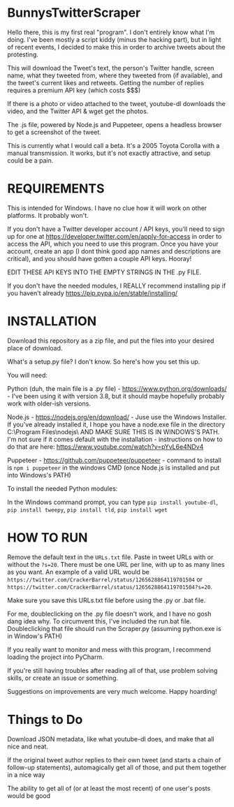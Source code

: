 # BunnysTwitterScraper

Hello there, this is my first real "program". I don't entirely know what I'm doing. I've been mostly a script kiddy (minus the hacking part), but in light of recent events, I decided to make this in order to archive tweets about the protesting.


This will download the Tweet's text, the person's Twitter handle, screen name, what they tweeted from, where they tweeted from (if available), and the tweet's current likes and retweets. Getting the number of replies requires a premium API key (which costs $$$)

If there is a photo or video attached to the tweet, youtube-dl downloads the video, and the Twitter API & wget get the photos.

The .js file, powered by Node.js and Puppeteer, opens a headless browser to get a screenshot of the tweet.

This is currently what I would call a beta. It's a 2005 Toyota Corolla with a manual transmission.
It works, but it's not exactly attractive, and setup could be a pain.


# REQUIREMENTS
This is intended for Windows. I have no clue how it will work on other platforms. It probably won't.

If you don't have a Twitter developer account / API keys, you'll need to sign up for one at https://developer.twitter.com/en/apply-for-access in order to access the API, which you need to use this program. Once you have your account, create an app (I dont think good app names and descriptions are critical), and you should have gotten a couple API keys. Hooray! 

EDIT THESE API KEYS INTO THE EMPTY STRINGS IN THE .py FILE.

If you don't have the needed modules, I REALLY recommend installing pip if you haven't already https://pip.pypa.io/en/stable/installing/



# INSTALLATION
Download this repository as a zip file, and put the files into your desired place of download.

What's a setup.py file? I don't know. So here's how you set this up.

You will need:

Python (duh, the main file is a .py file) - https://www.python.org/downloads/ - I've been using it with version 3.8, but it should maybe hopefully probably work with older-ish versions.

Node.js - https://nodejs.org/en/download/  - Juse use the Windows Installer. If you've already installed it, I hope you have a node.exe file in the directory C:\Program Files\nodejs\ AND MAKE SURE THIS IS IN WINDOWS'S PATH. I'm not sure if it comes default with the installation - instructions on how to do that are here: https://www.youtube.com/watch?v=pYvL6e4NDv4


Puppeteer - https://github.com/puppeteer/puppeteer - command to install is `npm i puppeteer` in the windows CMD (once Node.js is installed and put into Windows's PATH)


To install the needed Python modules:

In the Windows command prompt, you can type `pip install youtube-dl`, `pip install tweepy`, `pip install tld`, `pip install wget`


# HOW TO RUN
Remove the default text in the `URLs.txt` file. Paste in tweet URLs with or without the `?s=20`. There must be one URL per line, with up to as many lines as you want. An example of a valid URL would be `https://twitter.com/CrackerBarrel/status/1265628864119701504` or `https://twitter.com/CrackerBarrel/status/1265628864119701504?s=20`.

Make sure you save this URLs.txt file before using the .py or .bat file.

For me, doubleclicking on the .py file doesn't work, and I have no gosh dang idea why. To circumvent this, I've included the run.bat file. Doubleclicking that file should run the Scraper.py (assuming python.exe is in Window's PATH)

If you really want to monitor and mess with this program, I recommend loading the project into PyCharm.


If you're still having troubles after reading all of that, use problem solving skills, or create an issue or something.

Suggestions on improvements are very much welcome. Happy hoarding!













# Things to Do

Download JSON metadata, like what youtube-dl does, and make that all nice and neat.

If the original tweet author replies to their own tweet (and starts a chain of follow-up statements), automagically get all of those, and put them together in a nice way

The ability to get all of (or at least the most recent) of one user's posts would be good
